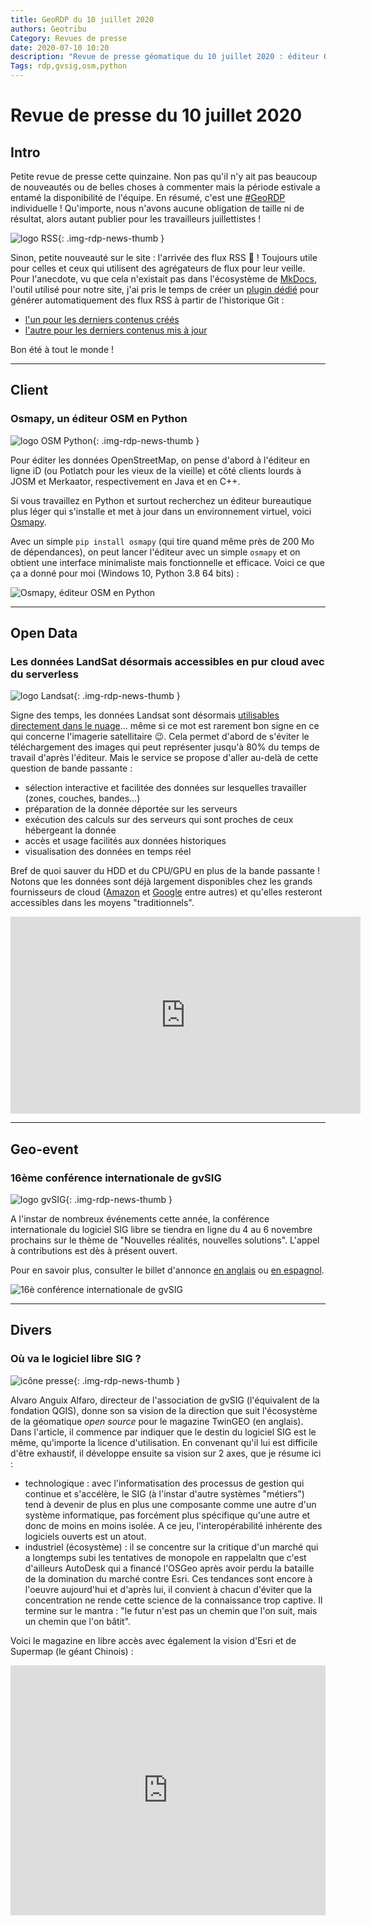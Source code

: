 ```yaml
---
title: GeoRDP du 10 juillet 2020
authors: Geotribu
Category: Revues de presse
date: 2020-07-10 10:20
description: "Revue de presse géomatique du 10 juillet 2020 : éditeur OSM en Python, flux RSS Geotribu, Landsat dans le cloud, vision sur le futur du SIG open source, 16è conférence gvSIG"
Tags: rdp,gvsig,osm,python
---
```


# Revue de presse du 10 juillet 2020

## Intro

Petite revue de presse cette quinzaine. Non pas qu'il n'y ait pas beaucoup de nouveautés ou de belles choses à commenter mais la période estivale a entamé la disponibilité de l'équipe. En résumé, c'est une [#GeoRDP](https://twitter.com/search?q=%23GeoRDP&src=typed_query&f=live) individuelle ! Qu'importe, nous n'avons aucune obligation de taille ni de résultat, alors autant publier pour les travailleurs juillettistes !

![logo RSS](https://cdn.geotribu.fr/img/logos-icones/rss.png){: .img-rdp-news-thumb }

Sinon, petite nouveauté sur le site : l'arrivée des flux RSS :tada: ! Toujours utile pour celles et ceux qui utilisent des agrégateurs de flux pour leur veille. Pour l'anecdote, vu que cela n'existait pas dans l'écosystème de [MkDocs](https://www.mkdocs.org/), l'outil utilisé pour notre site, j'ai pris le temps de créer un [plugin dédié](https://guts.github.io/mkdocs-rss-plugin/) pour générer automatiquement des flux RSS à partir de l'historique Git :

- [l'un pour les derniers contenus créés](/feed_rss_created.xml)
- [l'autre pour les derniers contenus mis à jour](/feed_rss_updated.xml)

Bon été à tout le monde !

----

## Client

### Osmapy, un éditeur OSM en Python

![logo OSM Python](https://cdn.geotribu.fr/img/logos-icones/OpenStreetMap/osm_python.png){: .img-rdp-news-thumb }

Pour éditer les données OpenStreetMap, on pense d'abord à l'éditeur en ligne iD (ou Potlatch pour les vieux de la vieille) et côté clients lourds à JOSM et Merkaator, respectivement en Java et en C++.

Si vous travaillez en Python et surtout recherchez un éditeur bureautique plus léger qui s'installe et met à jour dans un environnement virtuel, voici [Osmapy](https://github.com/PhilippRigoll/osmapy).

Avec un simple `pip install osmapy` (qui tire quand même près de 200 Mo de dépendances), on peut lancer l'éditeur avec un simple `osmapy` et on obtient une interface minimaliste mais fonctionnelle et efficace. Voici ce que ça a donné pour moi (Windows 10, Python 3.8 64 bits) :

![Osmapy, éditeur OSM en Python](https://cdn.geotribu.fr/img/articles-blog-rdp/capture-ecran/osmapy.png "Capture d'Osmapy l'éditeur bureautique OSM en Python")

----

## Open Data

### Les données LandSat désormais accessibles en pur cloud avec du serverless

![logo Landsat](https://cdn.geotribu.fr/img/logos-icones/landsat.jpg){: .img-rdp-news-thumb }

Signe des temps, les données Landsat sont désormais [utilisables directement dans le nuage](https://www.usgs.gov/news/landsat-data-moving-public-cloud-early-2020)... même si ce mot est rarement bon signe en ce qui concerne l'imagerie satellitaire :wink:. Cela permet d'abord de s'éviter le téléchargement des images qui peut représenter jusqu'à 80% du temps de travail d'après l'éditeur. Mais le service se propose d'aller au-delà de cette question de bande passante :

- sélection interactive et facilitée des données sur lesquelles travailler (zones, couches, bandes...)
- préparation de la donnée déportée sur les serveurs
- exécution des calculs sur des serveurs qui sont proches de ceux hébergeant la donnée
- accès et usage facilités aux données historiques
- visualisation des données en temps réel

Bref de quoi sauver du HDD et du CPU/GPU en plus de la bande passante ! Notons que les données sont déjà largement disponibles chez les grands fournisseurs de cloud ([Amazon](https://registry.opendata.aws/landsat-8/) et [Google](https://cloud.google.com/storage/docs/public-datasets/landsat?hl=fr) entre autres) et qu'elles resteront accessibles dans les moyens "traditionnels".

<iframe width="560" height="315" src="https://www.youtube-nocookie.com/embed/SmG_2t-J_1o" frameborder="0" allow="accelerometer; autoplay; encrypted-media; gyroscope; picture-in-picture" allowfullscreen></iframe>

----

## Geo-event

### 16ème conférence internationale de gvSIG

![logo gvSIG](https://cdn.geotribu.fr/img/logos-icones/logiciels_librairies/gvsig.png){: .img-rdp-news-thumb }

A l'instar de nombreux événements cette année, la conférence internationale du logiciel SIG libre se tiendra en ligne du 4 au 6 novembre prochains sur le thème de "Nouvelles réalités, nouvelles solutions". L'appel à contributions est dès à présent ouvert.

Pour en savoir plus, consulter le billet d'annonce [en anglais](https://blog.gvsig.org/2020/06/30/16th-international-gvsig-conference-online-event-communication-proposals-submission/) ou [en espagnol](https://blog.gvsig.org/2020/06/30/16as-jornadas-internacionales-gvsig-evento-online-presentacion-de-comunicaciones/).

![16è conférence internationale de gvSIG](https://cdn.geotribu.fr/img/external/salons_conferences/gvsig_conference_16_2020.png)

----

## Divers

### Où va le logiciel libre SIG ?

![icône presse](https://cdn.geotribu.fr/img/internal/icons-rdp-news/journalisme.png){: .img-rdp-news-thumb }

Alvaro Anguix Alfaro, directeur de l'association de gvSIG (l'équivalent de la fondation QGIS), donne son sa vision de la direction que suit l'écosystème de la géomatique *open source* pour le magazine TwinGEO (en anglais). Dans l'article, il commence par indiquer que le destin du logiciel SIG est le même, qu'importe la licence d'utilisation. En convenant qu'il lui est difficile d'être exhaustif, il développe ensuite sa vision sur 2 axes, que je résume ici :

- technologique : avec l'informatisation des processus de gestion qui continue et s'accélère, le SIG (à l'instar d'autre systèmes "métiers") tend à devenir de plus en plus une composante comme une autre d'un système informatique, pas forcément plus spécifique qu'une autre et donc de moins en moins isolée. A ce jeu, l'interopérabilité inhérente des logiciels ouverts est un atout.
- industriel (écosystème) : il se concentre sur la critique d'un marché qui a longtemps subi les tentatives de monopole en rappelaltn que c'est d'ailleurs AutoDesk qui a financé l'OSGeo après avoir perdu la bataille de la domination du marché contre Esri. Ces tendances sont encore à l'oeuvre aujourd'hui et d'après lui, il convient à chacun d'éviter que la concentration ne rende cette science de la connaissance trop captive. Il termine sur le mantra : "le futur n'est pas un chemin que l'on suit, mais un chemin que l'on bâtit".

Voici le magazine en libre accès avec également la vision d'Esri et de Supermap (le géant Chinois) :

<iframe src="https://e.issuu.com/embed.html?identifier=z8l6ehzcd6bp&amp;embedType=script&amp;u=geofumadas&amp;d=twingeo_magazine_4th_edition&amp;p=1" style="border:none;width:100%;" title="issuu.com" allowfullscreen="" webkitallowfullscreen="" mozallowfullscreen="" msallowfullscree="" height=400px></iframe>

